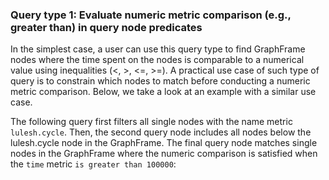 ### Query type 1: Evaluate numeric metric comparison (e.g., greater than) in query node predicates


In the simplest case, a user can use this query type to find GraphFrame nodes where the time spent on the nodes is comparable to a numerical value using inequalities (<, >, <=, >=). A practical use case of such type of query is to constrain which nodes to match before conducting a numeric metric comparison. Below, we take a look at an example with a similar use case.

The following query first filters all single nodes with the name metric `lulesh.cycle`. Then, the second query node includes all nodes below the lulesh.cycle node in the GraphFrame. The final query node matches single nodes in the GraphFrame where the numeric comparison is satisfied when the `time` metric `is greater than 100000`:
